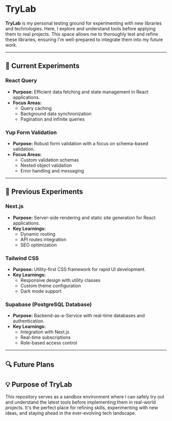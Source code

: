 # TryLab

**TryLab** is my personal testing ground for experimenting with new libraries and technologies. Here, I explore and understand tools before applying them to real projects. This space allows me to thoroughly test and refine these libraries, ensuring I'm well-prepared to integrate them into my future work.

---

## 🚀 Current Experiments

### React Query
- **Purpose:** Efficient data fetching and state management in React applications.
- **Focus Areas:**
  - Query caching
  - Background data synchronization
  - Pagination and infinite queries

### Yup Form Validation
- **Purpose:** Robust form validation with a focus on schema-based validation.
- **Focus Areas:**
  - Custom validation schemas
  - Nested object validation
  - Error handling and messaging

---

## 🧪 Previous Experiments

### Next.js
- **Purpose:** Server-side rendering and static site generation for React applications.
- **Key Learnings:**
  - Dynamic routing
  - API routes integration
  - SEO optimization

### Tailwind CSS
- **Purpose:** Utility-first CSS framework for rapid UI development.
- **Key Learnings:**
  - Responsive design with utility classes
  - Custom theme configuration
  - Dark mode support

### Supabase (PostgreSQL Database)
- **Purpose:** Backend-as-a-Service with real-time databases and authentication.
- **Key Learnings:**
  - Integration with Next.js
  - Real-time subscriptions
  - Role-based access control

---

## 🔍 Future Plans


## 💡 Purpose of TryLab

This repository serves as a sandbox environment where I can safely try out and understand the latest tools before implementing them in real-world projects. It's the perfect place for refining skills, experimenting with new ideas, and staying ahead in the ever-evolving tech landscape.
